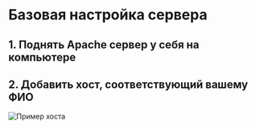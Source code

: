 # Базовая настройка сервера
## 1. Поднять Apache сервер у себя на компьютере
## 2. Добавить хост, соответствующий вашему ФИО 
![Пример хоста](https://www.dropbox.com/s/w0xj660dcoijkdf/Hosts.png?dl=0)
